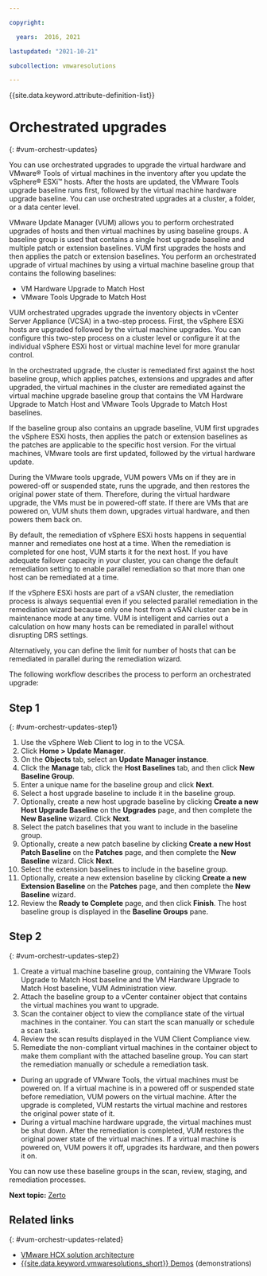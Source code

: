 ```yaml
---

copyright:

  years:  2016, 2021

lastupdated: "2021-10-21"

subcollection: vmwaresolutions

---
```


{{site.data.keyword.attribute-definition-list}}

#	Orchestrated upgrades
{: #vum-orchestr-updates}

You can use orchestrated upgrades to upgrade the virtual hardware and VMware® Tools of virtual machines in the inventory after you update the vSphere® ESXi™ hosts. After the hosts are updated, the VMware Tools upgrade baseline runs first, followed by the virtual machine hardware upgrade baseline. You can use orchestrated upgrades at a cluster, a folder, or a data center level.

VMware Update Manager (VUM) allows you to perform orchestrated upgrades of hosts and then virtual machines by using baseline groups. A baseline group is used that contains a single host upgrade baseline and multiple patch or extension baselines. VUM first upgrades the hosts and then applies the patch or extension baselines. You perform an orchestrated upgrade of virtual machines by using a virtual machine baseline group that contains the following baselines:
* VM Hardware Upgrade to Match Host
* VMware Tools Upgrade to Match Host

VUM orchestrated upgrades upgrade the inventory objects in vCenter Server Appliance (VCSA) in a two-step process. First, the vSphere ESXi hosts are upgraded followed by the virtual machine upgrades. You can configure this two-step process on a cluster level or configure it at the individual vSphere ESXi host or virtual machine level for more granular control.

In the orchestrated upgrade, the cluster is remediated first against the host baseline group, which applies patches, extensions and upgrades and after upgraded, the virtual machines in the cluster are remediated against the virtual machine upgrade baseline group that contains the VM Hardware Upgrade to Match Host and VMware Tools Upgrade to Match Host baselines.

If the baseline group also contains an upgrade baseline, VUM first upgrades the vSphere ESXi hosts, then applies the patch or extension baselines as the patches are applicable to the specific host version. For the virtual machines, VMware tools are first updated, followed by the virtual hardware update.

During the VMware tools upgrade, VUM powers VMs on if they are in powered-off or suspended state, runs the upgrade, and then restores the original power state of them. Therefore, during the virtual hardware upgrade, the VMs must be in powered-off state. If there are VMs that are powered on, VUM shuts them down, upgrades virtual hardware, and then powers them back on.

By default, the remediation of vSphere ESXi hosts happens in sequential manner and remediates one host at a time. When the remediation is completed for one host, VUM starts it for the next host. If you have adequate failover capacity in your cluster, you can change the default remediation setting to enable parallel remediation so that more than one host can be remediated at a time.

If the vSphere ESXi hosts are part of a vSAN cluster, the remediation process is always sequential even if you selected parallel remediation in the remediation wizard because only one host from a vSAN cluster can be in maintenance mode at any time. VUM is intelligent and carries out a calculation on how many hosts can be remediated in parallel without disrupting DRS settings.

Alternatively, you can define the limit for number of hosts that can be remediated in parallel during the remediation wizard.

The following workflow describes the process to perform an orchestrated upgrade:

## Step 1
{: #vum-orchestr-updates-step1}

1. Use the vSphere Web Client to log in to the VCSA.
2. Click **Home > Update Manager**. 
3. On the **Objects** tab, select an **Update Manager instance**.
4. Click the **Manage** tab, click the **Host Baselines** tab, and then click **New Baseline Group**.
5. Enter a unique name for the baseline group and click **Next**.
6. Select a host upgrade baseline to include it in the baseline group.
7. Optionally, create a new host upgrade baseline by clicking **Create a new Host Upgrade Baseline** on the **Upgrades** page, and then complete the **New Baseline** wizard. Click **Next**.
8. Select the patch baselines that you want to include in the baseline group.
9. Optionally, create a new patch baseline by clicking **Create a new Host Patch Baseline** on the **Patches** page, and then complete the **New Baseline** wizard. Click **Next**.
10. Select the extension baselines to include in the baseline group.
11. Optionally, create a new extension baseline by clicking **Create a new Extension Baseline** on the **Patches** page, and then complete the **New Baseline** wizard.
12. Review the **Ready to Complete** page, and then click **Finish**. The host baseline group is displayed in the **Baseline Groups** pane.

## Step 2
{: #vum-orchestr-updates-step2}

1. Create a virtual machine baseline group, containing the VMware Tools Upgrade to Match Host baseline and the VM Hardware Upgrade to Match Host baseline, VUM Administration view.
2. Attach the baseline group to a vCenter container object that contains the virtual machines you want to upgrade.
3. Scan the container object to view the compliance state of the virtual machines in the container. You can start the scan manually or schedule a scan task.
4. Review the scan results displayed in the VUM Client Compliance view.
5. Remediate the non-compliant virtual machines in the container object to make them compliant with the attached baseline group. You can start the remediation manually or schedule a remediation task.
* During an upgrade of VMware Tools, the virtual machines must be powered on. If a virtual machine is in a powered off or suspended state before remediation, VUM powers on the virtual machine. After the upgrade is completed, VUM restarts the virtual machine and restores the original power state of it.
* During a virtual machine hardware upgrade, the virtual machines must be shut down. After the remediation is completed, VUM restores the original power state of the virtual machines. If a virtual machine is powered on, VUM powers it off, upgrades its hardware, and then powers it on.

You can now use these baseline groups in the scan, review, staging, and remediation processes.

**Next topic:** [Zerto](/docs/vmwaresolutions?topic=vmwaresolutions-vum-zerto)

## Related links
{: #vum-orchestr-updates-related}

* [VMware HCX solution architecture](/docs/vmwaresolutions?topic=vmwaresolutions-hcx-archi-intro#hcx-archi-intro)
* [{{site.data.keyword.vmwaresolutions_short}} Demos](https://www.ibm.com/demos/collection/IBM-Cloud-for-VMware-Solutions/) (demonstrations)
